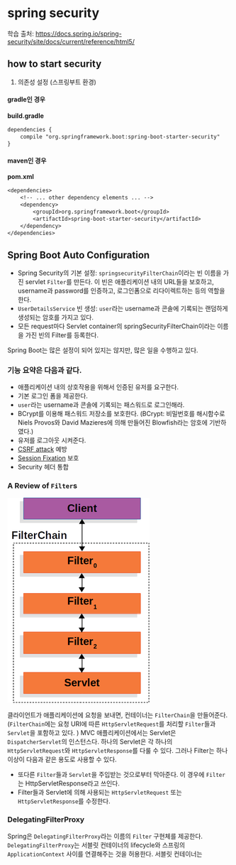 # spring security
학습 출처: https://docs.spring.io/spring-security/site/docs/current/reference/html5/


## how to start security
1. 의존성 설정 (스프링부트 환경)

#### gradle인 경우

<b>build.gradle</b>
```
dependencies {
    compile "org.springframework.boot:spring-boot-starter-security"
}
```

#### maven인 경우

<b>pom.xml</b>
```
<dependencies>
    <!-- ... other dependency elements ... -->
    <dependency>
        <groupId>org.springframework.boot</groupId>
        <artifactId>spring-boot-starter-security</artifactId>
    </dependency>
</dependencies>
```
 
## Spring Boot Auto Configuration
- Spring Security의 기본 설정: `springsecurityFilterChain`이라는 빈 이름을 가진 servlet `Filter`를 만든다. 이 빈은 애플리케이션 내의 URL들을 보호하고, username과 password를 인증하고, 로그인폼으로 리다이렉트하는 등의 역할을 한다.
- `UserDetailsService` 빈 생성:  `user`라는 username과 콘솔에 기록되는 랜덤하게 생성되는 암호를 가지고 있다.
- 모든 request마다 Servlet container의 springSecurityFilterChain이라는 이름을 가진 빈의 Filter를 등록한다.


Spring Boot는 많은 설정이 되어 있지는 않지만, 많은 일을 수행하고 있다. 
### 기능 요약은 다음과 같다.
- 애플리케이션 내의 상호작용을 위해서 인증된 유저를 요구한다.
- 기본 로그인 폼을 제공한다.
- `user`라는 username과 콘솔에 기록되는 패스워드로 로그인해라.
- BCrypt를 이용해 패스워드 저장소를 보호한다. (BCrypt: 비밀번호를 해시함수로 Niels Provos와 David Mazieres에 의해 만들어진 Blowfish라는 암호에 기반하였다.)
- 유저를 로그아웃 시켜준다.
- [CSRF attack](https://en.wikipedia.org/wiki/Cross-site_request_forgery) 예방
- [Session Fixation](https://en.wikipedia.org/wiki/Session_fixation) 보호
- Security 헤더 통합


### A Review of `Filter`s

![filterChaine](/docs/images/filterchain.png)

클라이언트가 애플리케이션에 요청을 보내면, 컨테이너는 `FilterChain`을 만들어준다. (`FilterChain`에는 요청 URI에 따른 `HttpServletRequest`를 처리할 `Filter`들과 `Servlet`을 포함하고 있다. )
MVC 애플리케이션에서는 Servlet은 `DispatcherServlet`의 인스턴스다. 하나의 Servlet은 각 하나의 `HttpServletRequest`와 `HttpServletResponse`를 다룰 수 있다. 그러나 Filter는 하나 이상이 다음과 같은 용도로 사용할 수 있다.
- 또다른 `Filter`들과 `Servlet`을 주입받는 것으로부터 막아준다. 이 경우에 `Filter`는 HttpServletResponse라고 쓰인다.
- Filter들과 Servlet에 의해 사용되는 `HttpServletRequest` 또는 `HttpServletResponse`를 수정한다.


### DelegatingFilterProxy

Spring은 `DelegatingFilterProxy`라는 이름의 `Filter` 구현체를 제공한다. `DelegatingFilterProxy`는 서블릿 컨테이너의 lifecycle와 스프링의 `ApplicationContext` 사이를 연결해주는 것을 허용한다.
서블릿 컨테이너는 